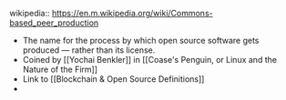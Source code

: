 wikipedia:: https://en.m.wikipedia.org/wiki/Commons-based_peer_production

- The name for the process by which open source software gets produced — rather than its license.
- Coined by [[Yochai Benkler]] in [[Coase's Penguin, or Linux and the Nature of the Firm]]
- Link to [[Blockchain & Open Source Definitions]]
-